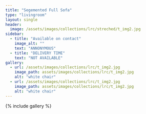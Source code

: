 ```yaml
---
title: "Segemented Full Sofa"
type: "livingroom"
layout: single
header:
  image: /assets/images/collections/lrc/streched/t_img2.jpg
sidebar:
  - title: "Available on contact"
    image_alt: ""
    text: "ANNONYMOUS"
  - title: "DELIVERY TIME"
    text: "NOT AVAILABLE"
gallery:
  - url: /assets/images/collections/lrc/t_img2.jpg
    image_path: assets/images/collections/lrc/t_img2.jpg
    alt: "white chair"
  - url: /assets/images/collections/lrc/t_img2.jpg
    image_path: assets/images/collections/lrc/t_img2.jpg
    alt: "white chair"
---
```


{% include gallery %}



